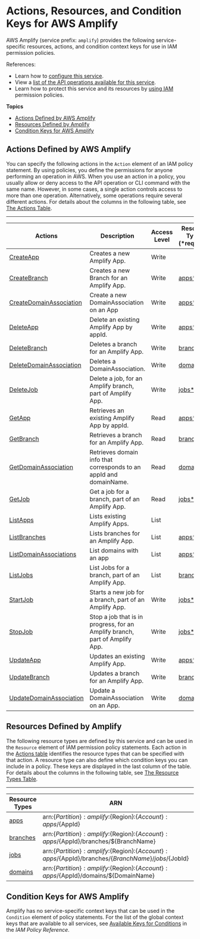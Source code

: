 # Actions, Resources, and Condition Keys for AWS Amplify<a name="list_awsamplify"></a>

AWS Amplify \(service prefix: `amplify`\) provides the following service\-specific resources, actions, and condition context keys for use in IAM permission policies\.

References:
+ Learn how to [configure this service](https://docs.aws.amazon.com/amplify/latest/userguide/)\.
+ View a [list of the API operations available for this service](https://docs.aws.amazon.com/amplify/latest/userguide/)\.
+ Learn how to protect this service and its resources by [using IAM](https://docs.aws.amazon.com/amplify/latest/userguide/iam-auth.html) permission policies\.

**Topics**
+ [Actions Defined by AWS Amplify](#awsamplify-actions-as-permissions)
+ [Resources Defined by Amplify](#awsamplify-resources-for-iam-policies)
+ [Condition Keys for AWS Amplify](#awsamplify-policy-keys)

## Actions Defined by AWS Amplify<a name="awsamplify-actions-as-permissions"></a>

You can specify the following actions in the `Action` element of an IAM policy statement\. By using policies, you define the permissions for anyone performing an operation in AWS\. When you use an action in a policy, you usually allow or deny access to the API operation or CLI command with the same name\. However, in some cases, a single action controls access to more than one operation\. Alternatively, some operations require several different actions\. For details about the columns in the following table, see [The Actions Table](reference_policies_actions-resources-contextkeys.md#actions_table)\.


****  

| Actions | Description | Access Level | Resource Types \(\*required\) | Condition Keys | Dependent Actions | 
| --- | --- | --- | --- | --- | --- | 
|   [ CreateApp ](https://docs.aws.amazon.com/amplify/latest/userguide/welcome.html)  | Creates a new Amplify App\. | Write |  |  |  | 
|   [ CreateBranch ](https://docs.aws.amazon.com/amplify/latest/userguide/welcome.html)  | Creates a new Branch for an Amplify App\. | Write |   [ apps\* ](#awsamplify-apps)   |  |  | 
|   [ CreateDomainAssociation ](https://docs.aws.amazon.com/amplify/latest/userguide/welcome.html)  | Create a new DomainAssociation on an App | Write |   [ apps\* ](#awsamplify-apps)   |  |  | 
|   [ DeleteApp ](https://docs.aws.amazon.com/amplify/latest/userguide/welcome.html)  | Delete an existing Amplify App by appId\. | Write |   [ apps\* ](#awsamplify-apps)   |  |  | 
|   [ DeleteBranch ](https://docs.aws.amazon.com/amplify/latest/userguide/welcome.html)  | Deletes a branch for an Amplify App\. | Write |   [ branches\* ](#awsamplify-branches)   |  |  | 
|   [ DeleteDomainAssociation ](https://docs.aws.amazon.com/amplify/latest/userguide/welcome.html)  | Deletes a DomainAssociation\. | Write |   [ domains\* ](#awsamplify-domains)   |  |  | 
|   [ DeleteJob ](https://docs.aws.amazon.com/amplify/latest/userguide/welcome.html)  | Delete a job, for an Amplify branch, part of Amplify App\. | Write |   [ jobs\* ](#awsamplify-jobs)   |  |  | 
|   [ GetApp ](https://docs.aws.amazon.com/amplify/latest/userguide/welcome.html)  | Retrieves an existing Amplify App by appId\. | Read |   [ apps\* ](#awsamplify-apps)   |  |  | 
|   [ GetBranch ](https://docs.aws.amazon.com/amplify/latest/userguide/welcome.html)  | Retrieves a branch for an Amplify App\. | Read |   [ branches\* ](#awsamplify-branches)   |  |  | 
|   [ GetDomainAssociation ](https://docs.aws.amazon.com/amplify/latest/userguide/welcome.html)  | Retrieves domain info that corresponds to an appId and domainName\. | Read |   [ domains\* ](#awsamplify-domains)   |  |  | 
|   [ GetJob ](https://docs.aws.amazon.com/amplify/latest/userguide/welcome.html)  | Get a job for a branch, part of an Amplify App\. | Read |   [ jobs\* ](#awsamplify-jobs)   |  |  | 
|   [ ListApps ](https://docs.aws.amazon.com/amplify/latest/userguide/welcome.html)  | Lists existing Amplify Apps\. | List |  |  |  | 
|   [ ListBranches ](https://docs.aws.amazon.com/amplify/latest/userguide/welcome.html)  | Lists branches for an Amplify App\. | List |   [ apps\* ](#awsamplify-apps)   |  |  | 
|   [ ListDomainAssociations ](https://docs.aws.amazon.com/amplify/latest/userguide/welcome.html)  | List domains with an app | List |   [ apps\* ](#awsamplify-apps)   |  |  | 
|   [ ListJobs ](https://docs.aws.amazon.com/amplify/latest/userguide/welcome.html)  | List Jobs for a branch, part of an Amplify App\. | List |   [ branches\* ](#awsamplify-branches)   |  |  | 
|   [ StartJob ](https://docs.aws.amazon.com/amplify/latest/userguide/welcome.html)  | Starts a new job for a branch, part of an Amplify App\. | Write |   [ jobs\* ](#awsamplify-jobs)   |  |  | 
|   [ StopJob ](https://docs.aws.amazon.com/amplify/latest/userguide/welcome.html)  | Stop a job that is in progress, for an Amplify branch, part of Amplify App\. | Write |   [ jobs\* ](#awsamplify-jobs)   |  |  | 
|   [ UpdateApp ](https://docs.aws.amazon.com/amplify/latest/userguide/welcome.html)  | Updates an existing Amplify App\. | Write |   [ apps\* ](#awsamplify-apps)   |  |  | 
|   [ UpdateBranch ](https://docs.aws.amazon.com/amplify/latest/userguide/welcome.html)  | Updates a branch for an Amplify App\. | Write |   [ branches\* ](#awsamplify-branches)   |  |  | 
|   [ UpdateDomainAssociation ](https://docs.aws.amazon.com/amplify/latest/userguide/welcome.html)  | Update a DomainAssociation on an App\. | Write |   [ domains\* ](#awsamplify-domains)   |  |  | 

## Resources Defined by Amplify<a name="awsamplify-resources-for-iam-policies"></a>

The following resource types are defined by this service and can be used in the `Resource` element of IAM permission policy statements\. Each action in the [Actions table](#awsamplify-actions-as-permissions) identifies the resource types that can be specified with that action\. A resource type can also define which condition keys you can include in a policy\. These keys are displayed in the last column of the table\. For details about the columns in the following table, see [The Resource Types Table](reference_policies_actions-resources-contextkeys.md#resources_table)\.


****  

| Resource Types | ARN | Condition Keys | 
| --- | --- | --- | 
|   [ apps ](https://docs.aws.amazon.com/amplify/latest/userguide/welcome.html)  |  arn:$\{Partition\}:amplify:$\{Region\}:$\{Account\}:apps/$\{AppId\}  |  | 
|   [ branches ](https://docs.aws.amazon.com/amplify/latest/userguide/welcome.html)  |  arn:$\{Partition\}:amplify:$\{Region\}:$\{Account\}:apps/$\{AppId\}/branches/$\{BranchName\}  |  | 
|   [ jobs ](https://docs.aws.amazon.com/amplify/latest/userguide/welcome.html)  |  arn:$\{Partition\}:amplify:$\{Region\}:$\{Account\}:apps/$\{AppId\}/branches/$\{BranchName\}/jobs/$\{JobId\}  |  | 
|   [ domains ](https://docs.aws.amazon.com/amplify/latest/userguide/welcome.html)  |  arn:$\{Partition\}:amplify:$\{Region\}:$\{Account\}:apps/$\{AppId\}/domains/$\{DomainName\}  |  | 

## Condition Keys for AWS Amplify<a name="awsamplify-policy-keys"></a>

Amplify has no service\-specific context keys that can be used in the `Condition` element of policy statements\. For the list of the global context keys that are available to all services, see [Available Keys for Conditions](reference_policies_condition-keys.html#AvailableKeys) in the *IAM Policy Reference*\.